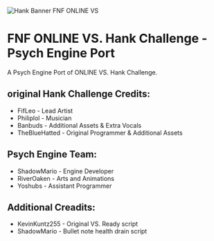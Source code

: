 ![Hank Banner FNF ONLINE VS](https://user-images.githubusercontent.com/95587502/155732612-61398705-23bd-41e3-86a2-9df7547fc33b.png)

# FNF ONLINE VS. Hank Challenge - Psych Engine Port
A Psych Engine Port of ONLINE VS. Hank Challenge.

## original Hank Challenge Credits:

* FifLeo - Lead Artist
* Philiplol - Musician
* Banbuds - Additional Assets & Extra Vocals
* TheBlueHatted - Original Programmer & Additional Assets

## Psych Engine Team:

* ShadowMario - Engine Developer
* RiverOaken - Arts and Animations
* Yoshubs - Assistant Programmer

## Additional Creadits:

* KevinKuntz255 - Original VS. Ready script
* ShadowMario - Bullet note health drain script
